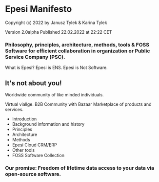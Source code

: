 # Epesi Manifesto

Copyright (c) 2022  by Janusz Tylek & Karina Tylek

Version 2.0alpha Published 22.02.2022 at 22:22 CET

### Philosophy, principles, architecture, methods, tools & FOSS Software for efficient collaboration in organization or Public Service Company (PSC).

What is Epesi? Epesi is ENS.
Epesi is Not Software.

## It's not about you!
Worldwide community of like minded individuals.

Virtual viallge. B2B Community with Bazaar Marketplace of products and services.

- Introduction
- Background information and history
- Principles
- Architecture
- Methods
- Epesi Cloud CRM/ERP
- Other tools
- FOSS Software Collection

### Our promise: Freedom of lifetime data access to your data via open-source software.


